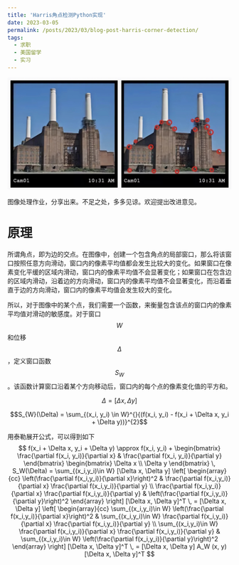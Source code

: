 ```yaml
---
title: 'Harris角点检测Python实现'
date: 2023-03-05
permalink: /posts/2023/03/blog-post-harris-corner-detection/
tags:
  - 求职
  - 美国留学
  - 实习
---
```

<img src='/images/blog/2023-harris-corner-detection/corner-detection-1.jpeg'>

图像处理作业，分享出来。不足之处，多多见谅。欢迎提出改进意见。

原理
======
所谓角点，即为边的交点。在图像中，创建一个包含角点的局部窗口，那么将该窗口按照任意方向滑动，窗口内的像素平均值都会发生比较大的变化。如果窗口在像素变化平缓的区域内滑动，窗口内的像素平均值不会显著变化；如果窗口在包含边的区域内滑动，沿着边的方向滑动，窗口内的像素平均值不会显著变化，而沿着垂直于边的方向滑动，窗口内的像素平均值会发生较大的变化。

所以，对于图像中的某个点，我们需要一个函数，来衡量包含该点的窗口内的像素平均值对滑动的敏感度。对于窗口$$W$$和位移$$\Delta$$，定义窗口函数$$S_{W}$$。该函数计算窗口沿着某个方向移动后，窗口内的每个点的像素变化值的平方和。

$$\Delta = [\Delta x, \Delta y]$$

$$S_{W}(\Delta) = \sum_{(x_i, y_i) \in W}^{}{(f(x_i, y_i) - f(x_i + \Delta x, y_i + \Delta y))}^{2}$$

用泰勒展开公式，可以得到如下
$$
f(x_i + \Delta x, y_i + \Delta y) \approx f(x_i, y_i) + 
\begin{bmatrix}
\frac{\partial f(x_i, y_i)}{\partial x} & \frac{\partial f(x_i, y_i)}{\partial y}
\end{bmatrix}
\begin{bmatrix}
\Delta x \\
\Delta y
\end{bmatrix}
\,
S_W(\Delta) = \sum_{(x_i,y_i)\in W} [\Delta x, \Delta y]
\left[ 
\begin{array}{cc}
\left(\frac{\partial f(x_i,y_i)}{\partial x}\right)^2 & \frac{\partial f(x_i,y_i)}{\partial x} \frac{\partial f(x_i,y_i)}{\partial y} \\
\frac{\partial f(x_i,y_i)}{\partial x} \frac{\partial f(x_i,y_i)}{\partial y} & \left(\frac{\partial f(x_i,y_i)}{\partial y}\right)^2
\end{array}
\right]
[\Delta x, \Delta y]^T
\,
= [\Delta x, \Delta y] \left[
\begin{array}{cc}
\sum_{(x_i,y_i)\in W} \left(\frac{\partial f(x_i,y_i)}{\partial x}\right)^2 & \sum_{(x_i,y_i)\in W} \frac{\partial f(x_i,y_i)}{\partial x} \frac{\partial f(x_i,y_i)}{\partial y} \\
\sum_{(x_i,y_i)\in W} \frac{\partial f(x_i,y_i)}{\partial x} \frac{\partial f(x_i,y_i)}{\partial y} & \sum_{(x_i,y_i)\in W} \left(\frac{\partial f(x_i,y_i)}{\partial y}\right)^2
\end{array}
\right]
[\Delta x, \Delta y]^T
\,
= [\Delta x, \Delta y] A_W (x, y) [\Delta x, \Delta y]^T
$$
